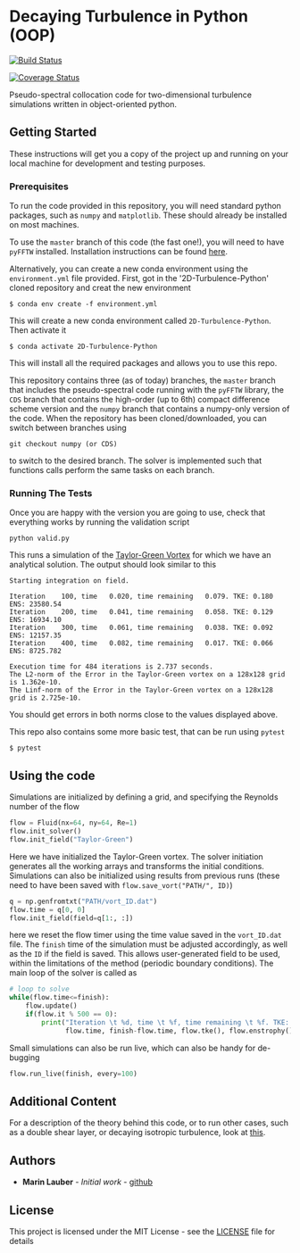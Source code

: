 # Decaying Turbulence in Python (OOP)


[![Build Status](https://travis-ci.org/marinlauber/OOpyPST.svg?branch=master)](https://travis-ci.org/marinlauber/OOpyPST)

[![Coverage Status](https://coveralls.io/repos/github/marinlauber/OOpyPST/badge.svg?branch=master)](https://coveralls.io/github/marinlauber/OOpyPST?branch=master)

Pseudo-spectral collocation code for two-dimensional turbulence simulations written in object-oriented python.

## Getting Started

These instructions will get you a copy of the project up and running on your local machine for development and testing purposes.

### Prerequisites

To run the code provided in this repository, you will need standard python packages, such as `numpy` and `matplotlib`. These should already be installed on most machines.

To use the `master` branch of this code (the fast one!), you will need to have `pyFFTW` installed. Installation instructions can be found [here](https://pypi.org/project/pyFFTW/).

Alternatively, you can create a new conda environment using the `environment.yml` file provided. First, got in the '2D-Turbulence-Python' cloned repository and creat the new environment
```
$ conda env create -f environment.yml
```
This will create a new conda environment called `2D-Turbulence-Python`. Then activate it
```
$ conda activate 2D-Turbulence-Python
```
This will install all the required packages and allows you to use this repo.

This repository contains three (as of today) branches, the `master` branch that includes the pseudo-spectral code running with the `pyFFTW` library, the `CDS` branch that contains the high-order (up to 6th) compact difference scheme version and the `numpy` branch that contains a numpy-only version of the code. When the repository has been cloned/downloaded, you can switch between branches using
```
git checkout numpy (or CDS)
```
to switch to the desired branch. The solver is implemented such that functions calls perform the same tasks on each branch.

### Running The Tests

Once you are happy with the version you are going to use, check that everything works by running the validation script
```
python valid.py
```
This runs a simulation of the [Taylor-Green Vortex](https://en.wikipedia.org/wiki/Taylor%E2%80%93Green_vortex) for which we have an analytical solution. The output should look similar to this
```
Starting integration on field.

Iteration    100, time   0.020, time remaining   0.079. TKE: 0.180  ENS: 23580.54
Iteration    200, time   0.041, time remaining   0.058. TKE: 0.129  ENS: 16934.10
Iteration    300, time   0.061, time remaining   0.038. TKE: 0.092  ENS: 12157.35
Iteration    400, time   0.082, time remaining   0.017. TKE: 0.066  ENS: 8725.782

Execution time for 484 iterations is 2.737 seconds.
The L2-norm of the Error in the Taylor-Green vortex on a 128x128 grid is 1.362e-10.
The Linf-norm of the Error in the Taylor-Green vortex on a 128x128 grid is 2.725e-10.
```
You should get errors in both norms close to the values displayed above.

This repo also contains some more basic test, that can be run using `pytest`

```
$ pytest
```

## Using the code

Simulations are initialized by defining a grid, and specifying the Reynolds number of the flow
```python
flow = Fluid(nx=64, ny=64, Re=1)
flow.init_solver()
flow.init_field("Taylor-Green")
```
Here we have initialized the Taylor-Green vortex. The solver initiation generates all the working arrays and transforms the initial conditions. Simulations can also be initialized using results from previous runs (these need to have been saved with `flow.save_vort("PATH/", ID)`)
```python
q = np.genfromtxt("PATH/vort_ID.dat")
flow.time = q[0, 0]
flow.init_field(field=q[1:, :])
```
here we reset the flow timer using the time value saved in the `vort_ID.dat` file. The `finish` time of the simulation must be adjusted accordingly, as well as the `ID` if the field is saved. This allows user-generated field to be used, within the limitations of the method (periodic boundary conditions). The main loop of the solver is called as
```python
# loop to solve
while(flow.time<=finish):
    flow.update()
    if(flow.it % 500 == 0):
        print("Iteration \t %d, time \t %f, time remaining \t %f. TKE: %f, ENS: %f" %(flow.it,
              flow.time, finish-flow.time, flow.tke(), flow.enstrophy()))
```
Small simulations can also be run live, which can also be handy for de-bugging
```python
flow.run_live(finish, every=100)
```

## Additional Content

For a description of the theory behind this code, or to run other cases, such as a double shear layer, or decaying isotropic turbulence, look at [this](https://marinlauber.github.io/2D-Turbulence-Python/).

<!-- <p align="center">
 <img src="shearlayer.png" width="400"> 
</p> -->

## Authors

* **Marin Lauber** - *Initial work* - [github](https://github.com/marinlauber)

## License

This project is licensed under the MIT License - see the [LICENSE](LICENSE) file for details

<!-- ## Acknowledgments

* Hat tip to anyone whose code was used
* Inspiration
* etc -->